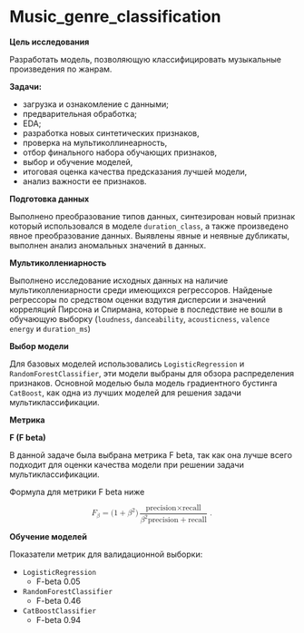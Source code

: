 # Music_genre_classification

**Цель исследования**

Разработать модель, позволяющую классифицировать музыкальные произведения по жанрам.

**Задачи:**

- загрузка и ознакомление с данными;
- предварительная обработка;
- EDA;
- разработка новых синтетических признаков,
- проверка на мультиколлинеарность,
- отбор финального набора обучающих признаков,
- выбор и обучение моделей,
- итоговая оценка качества предсказания лучшей модели,
- анализ важности ее признаков.

**Подготовка данных**

Выполнено преобразование типов данных, синтезирован новый признак который использовался в моделе `duration_class`, а также произведено явное преобразование данных. Выявлены явные и неявные дубликаты, выполнен анализ аномальных значений в данных.


**Мультиколлениарность**

Выполнено исследование исходных данных на наличие мультиколлениарности среди имеющихся регрессоров. Найденые регрессоры по средством оценки вздутия дисперсии и значений корреляций Пирсона и Спирмана, которые в последствие не вошли в обучающую выборку (`loudness`, `danceability`, `acousticness`, `valence` `energy` и `duration_ms`)


**Выбор модели**

Для базовых моделей использовались `LogisticRegression` и `RandomForestClassifier`, эти модели выбраны для обзора распределения признаков. Основной моделью была модель градиентного бустинга `CatBoost`, как одна из лучших моделей для решения задачи мультиклассификации. 

**Метрика**

**F (F beta)**

В данной задаче была выбрана метрика F beta, так как она лучше всего подходит для оценки качества модели при решении задачи мультиклассификации.


Формула для метрики F beta ниже

<math xmlns="http://www.w3.org/1998/Math/MathML" display="block">
  <msub>
    <mi>F</mi>
    <mi>&#x3B2;</mi>
  </msub>
  <mo>=</mo>
  <mo stretchy="false">(</mo>
  <mn>1</mn>
  <mo>+</mo>
  <msup>
    <mi>&#x3B2;</mi>
    <mn>2</mn>
  </msup>
  <mo stretchy="false">)</mo>
  <mfrac>
    <mrow>
      <mtext>precision</mtext>
      <mo>&#xD7;</mo>
      <mtext>recall</mtext>
    </mrow>
    <mrow>
      <msup>
        <mi>&#x3B2;</mi>
        <mn>2</mn>
      </msup>
      <mtext>precision</mtext>
      <mo>+</mo>
      <mtext>recall</mtext>
    </mrow>
  </mfrac>
  <mo>.</mo>
</math>


**Обучение моделей**

Показатели метрик для валидационной выборки:
- `LogisticRegression`
    - F-beta 0.05
- `RandomForestClassifier`
    - F-beta 0.46
- `CatBoostClassifier`
    - F-beta 0.94
